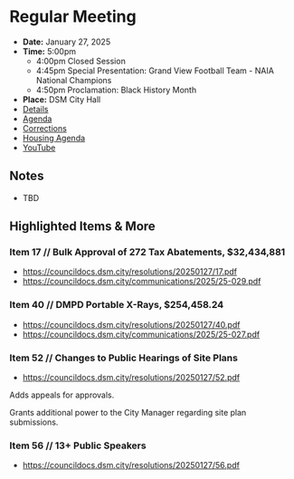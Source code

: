 # Regular Meeting

- **Date:** January 27, 2025
- **Time:** 5:00pm
    - 4:00pm Closed Session
    - 4:45pm Special Presentation: Grand View Football Team - NAIA National Champions
    - 4:50pm Proclamation: Black History Month
- **Place:** DSM City Hall
- [Details](https://www.dsm.city/citycouncil_detail_T60_R3191.php)
- [Agenda](https://councildocs.dsm.city/agendas/ag20250127.pdf)
- [Corrections](https://councildocs.dsm.city/corrections/20250127%20cap.pdf)
- [Housing Agenda](https://councildocs.dsm.city/agendas/mg20250127.pdf)
- [YouTube](https://youtube.com/live/FS0C8nwOwes)

## Notes

- TBD

## Highlighted Items & More

### Item 17 // Bulk Approval of 272 Tax Abatements, $32,434,881

- https://councildocs.dsm.city/resolutions/20250127/17.pdf
- https://councildocs.dsm.city/communications/2025/25-029.pdf

### Item 40 // DMPD Portable X-Rays, $254,458.24

- https://councildocs.dsm.city/resolutions/20250127/40.pdf
- https://councildocs.dsm.city/communications/2025/25-027.pdf

### Item 52 // Changes to Public Hearings of Site Plans

- https://councildocs.dsm.city/resolutions/20250127/52.pdf

Adds appeals for approvals.

Grants additional power to the City Manager regarding site plan submissions.

### Item 56 // 13+ Public Speakers

- https://councildocs.dsm.city/resolutions/20250127/56.pdf
